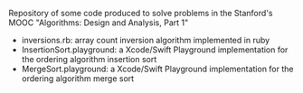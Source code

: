 Repository of some code produced to solve problems in the Stanford's MOOC "Algorithms: Design and Analysis, Part 1"

* inversions.rb: array count inversion algorithm implemented in ruby
* InsertionSort.playground: a Xcode/Swift Playground implementation for the ordering algorithm insertion sort
* MergeSort.playground: a Xcode/Swift Playground implementation for the ordering algorithm merge sort